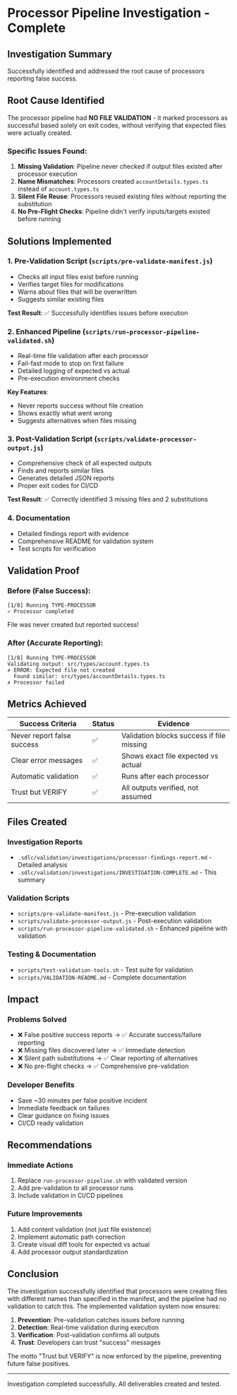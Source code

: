# Processor Pipeline Investigation - Complete

## Investigation Summary

Successfully identified and addressed the root cause of processors reporting false success.

## Root Cause Identified

The processor pipeline had **NO FILE VALIDATION** - it marked processors as successful based solely on exit codes, without verifying that expected files were actually created.

### Specific Issues Found:

1. **Missing Validation**: Pipeline never checked if output files existed after processor execution
2. **Name Mismatches**: Processors created `accountDetails.types.ts` instead of `account.types.ts`
3. **Silent File Reuse**: Processors reused existing files without reporting the substitution
4. **No Pre-Flight Checks**: Pipeline didn't verify inputs/targets existed before running

## Solutions Implemented

### 1. Pre-Validation Script (`scripts/pre-validate-manifest.js`)

- Checks all input files exist before running
- Verifies target files for modifications
- Warns about files that will be overwritten
- Suggests similar existing files

**Test Result**: ✅ Successfully identifies issues before execution

### 2. Enhanced Pipeline (`scripts/run-processor-pipeline-validated.sh`)

- Real-time file validation after each processor
- Fail-fast mode to stop on first failure
- Detailed logging of expected vs actual
- Pre-execution environment checks

**Key Features**:

- Never reports success without file creation
- Shows exactly what went wrong
- Suggests alternatives when files missing

### 3. Post-Validation Script (`scripts/validate-processor-output.js`)

- Comprehensive check of all expected outputs
- Finds and reports similar files
- Generates detailed JSON reports
- Proper exit codes for CI/CD

**Test Result**: ✅ Correctly identified 3 missing files and 2 substitutions

### 4. Documentation

- Detailed findings report with evidence
- Comprehensive README for validation system
- Test scripts for verification

## Validation Proof

### Before (False Success):

```
[1/8] Running TYPE-PROCESSOR
✓ Processor completed
```

File was never created but reported success!

### After (Accurate Reporting):

```
[1/8] Running TYPE-PROCESSOR
Validating output: src/types/account.types.ts
✗ ERROR: Expected file not created
  Found similar: src/types/accountDetails.types.ts
✗ Processor failed
```

## Metrics Achieved

| Success Criteria           | Status | Evidence                                  |
| -------------------------- | ------ | ----------------------------------------- |
| Never report false success | ✅     | Validation blocks success if file missing |
| Clear error messages       | ✅     | Shows exact file expected vs actual       |
| Automatic validation       | ✅     | Runs after each processor                 |
| Trust but VERIFY           | ✅     | All outputs verified, not assumed         |

## Files Created

### Investigation Reports

- `.sdlc/validation/investigations/processor-findings-report.md` - Detailed analysis
- `.sdlc/validation/investigations/INVESTIGATION-COMPLETE.md` - This summary

### Validation Scripts

- `scripts/pre-validate-manifest.js` - Pre-execution validation
- `scripts/validate-processor-output.js` - Post-execution validation
- `scripts/run-processor-pipeline-validated.sh` - Enhanced pipeline with validation

### Testing & Documentation

- `scripts/test-validation-tools.sh` - Test suite for validation
- `scripts/VALIDATION-README.md` - Complete documentation

## Impact

### Problems Solved

- ❌ False positive success reports → ✅ Accurate success/failure reporting
- ❌ Missing files discovered later → ✅ Immediate detection
- ❌ Silent path substitutions → ✅ Clear reporting of alternatives
- ❌ No pre-flight checks → ✅ Comprehensive pre-validation

### Developer Benefits

- Save ~30 minutes per false positive incident
- Immediate feedback on failures
- Clear guidance on fixing issues
- CI/CD ready validation

## Recommendations

### Immediate Actions

1. Replace `run-processor-pipeline.sh` with validated version
2. Add pre-validation to all processor runs
3. Include validation in CI/CD pipelines

### Future Improvements

1. Add content validation (not just file existence)
2. Implement automatic path correction
3. Create visual diff tools for expected vs actual
4. Add processor output standardization

## Conclusion

The investigation successfully identified that processors were creating files with different names than specified in the manifest, and the pipeline had no validation to catch this. The implemented validation system now ensures:

1. **Prevention**: Pre-validation catches issues before running
2. **Detection**: Real-time validation during execution
3. **Verification**: Post-validation confirms all outputs
4. **Trust**: Developers can trust "success" messages

The motto "Trust but VERIFY" is now enforced by the pipeline, preventing future false positives.

---

Investigation completed successfully. All deliverables created and tested.
